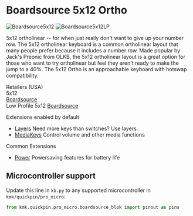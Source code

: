# Boardsource 5x12 Ortho

![Boardsource5x12](https://boardsource.imgix.net/74abb511-792e-42d9-9f6e-8100c521b2e0.jpg?raw=true)
![Boardsource5x12LP](https://boardsource.imgix.net/57ad3f69-3c88-4ae8-9592-6e4d2f45a58e.jpg?raw=true)

5x12 ortholinear -- for when just really don't want to give up your number row.
The 5x12 ortholinear keyboard is a common ortholinear layout that many people
prefer because it includes a number row. Made popular by Jack's Preonic from
OLKB, the 5x12 ortholinear layout is a great option for those who want to try
ortholinear but feel they aren't ready to make the jump to a 40%. The 5x12 Ortho
is an approachable keyboard with hotswap compatibility.

Retailers (USA)  
5x12  
[Boardsource](https://boardsource.xyz/store/5ecb802c86879c9a0c22db61)  
Low Profile 5x12
[Boardsource](https://boardsource.xyz/store/5ecb822386879c9a0c22db84)  

Extensions enabled by default  
- [Layers](/docs/layers.md) Need more keys than switches? Use layers.
- [MediaKeys](/docs/media_keys.md) Control volume and other media functions

Common Extensions
- [Power](/docs/power.md) Powersaving features for battery life

## Microcontroller support

Update this line in `kb.py` to any supported microcontroller in `kmk/quickpin/pro_micro`:

```python
from kmk.quickpin.pro_micro.boardsource_blok import pinout as pins
